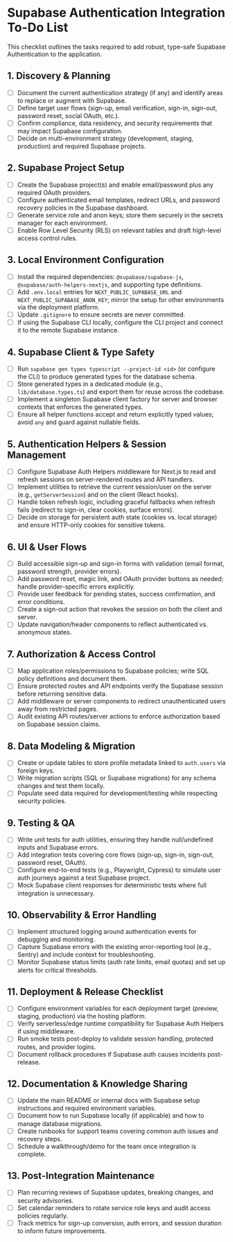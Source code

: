 # Supabase Authentication Integration To-Do List

This checklist outlines the tasks required to add robust, type-safe Supabase Authentication to the application.

## 1. Discovery & Planning
- [ ] Document the current authentication strategy (if any) and identify areas to replace or augment with Supabase.
- [ ] Define target user flows (sign-up, email verification, sign-in, sign-out, password reset, social OAuth, etc.).
- [ ] Confirm compliance, data residency, and security requirements that may impact Supabase configuration.
- [ ] Decide on multi-environment strategy (development, staging, production) and required Supabase projects.

## 2. Supabase Project Setup
- [ ] Create the Supabase project(s) and enable email/password plus any required OAuth providers.
- [ ] Configure authenticated email templates, redirect URLs, and password recovery policies in the Supabase dashboard.
- [ ] Generate service role and anon keys; store them securely in the secrets manager for each environment.
- [ ] Enable Row Level Security (RLS) on relevant tables and draft high-level access control rules.

## 3. Local Environment Configuration
- [ ] Install the required dependencies: `@supabase/supabase-js`, `@supabase/auth-helpers-nextjs`, and supporting type definitions.
- [ ] Add `.env.local` entries for `NEXT_PUBLIC_SUPABASE_URL` and `NEXT_PUBLIC_SUPABASE_ANON_KEY`; mirror the setup for other environments via the deployment platform.
- [ ] Update `.gitignore` to ensure secrets are never committed.
- [ ] If using the Supabase CLI locally, configure the CLI project and connect it to the remote Supabase instance.

## 4. Supabase Client & Type Safety
- [ ] Run `supabase gen types typescript --project-id <id>` (or configure the CLI) to produce generated types for the database schema.
- [ ] Store generated types in a dedicated module (e.g., `lib/database.types.ts`) and export them for reuse across the codebase.
- [ ] Implement a singleton Supabase client factory for server and browser contexts that enforces the generated types.
- [ ] Ensure all helper functions accept and return explicitly typed values; avoid `any` and guard against nullable fields.

## 5. Authentication Helpers & Session Management
- [ ] Configure Supabase Auth Helpers middleware for Next.js to read and refresh sessions on server-rendered routes and API handlers.
- [ ] Implement utilities to retrieve the current session/user on the server (e.g., `getServerSession`) and on the client (React hooks).
- [ ] Handle token refresh logic, including graceful fallbacks when refresh fails (redirect to sign-in, clear cookies, surface errors).
- [ ] Decide on storage for persistent auth state (cookies vs. local storage) and ensure HTTP-only cookies for sensitive tokens.

## 6. UI & User Flows
- [ ] Build accessible sign-up and sign-in forms with validation (email format, password strength, provider errors).
- [ ] Add password reset, magic link, and OAuth provider buttons as needed; handle provider-specific errors explicitly.
- [ ] Provide user feedback for pending states, success confirmation, and error conditions.
- [ ] Create a sign-out action that revokes the session on both the client and server.
- [ ] Update navigation/header components to reflect authenticated vs. anonymous states.

## 7. Authorization & Access Control
- [ ] Map application roles/permissions to Supabase policies; write SQL policy definitions and document them.
- [ ] Ensure protected routes and API endpoints verify the Supabase session before returning sensitive data.
- [ ] Add middleware or server components to redirect unauthenticated users away from restricted pages.
- [ ] Audit existing API routes/server actions to enforce authorization based on Supabase session claims.

## 8. Data Modeling & Migration
- [ ] Create or update tables to store profile metadata linked to `auth.users` via foreign keys.
- [ ] Write migration scripts (SQL or Supabase migrations) for any schema changes and test them locally.
- [ ] Populate seed data required for development/testing while respecting security policies.

## 9. Testing & QA
- [ ] Write unit tests for auth utilities, ensuring they handle null/undefined inputs and Supabase errors.
- [ ] Add integration tests covering core flows (sign-up, sign-in, sign-out, password reset, OAuth).
- [ ] Configure end-to-end tests (e.g., Playwright, Cypress) to simulate user auth journeys against a test Supabase project.
- [ ] Mock Supabase client responses for deterministic tests where full integration is unnecessary.

## 10. Observability & Error Handling
- [ ] Implement structured logging around authentication events for debugging and monitoring.
- [ ] Capture Supabase errors with the existing error-reporting tool (e.g., Sentry) and include context for troubleshooting.
- [ ] Monitor Supabase status limits (auth rate limits, email quotas) and set up alerts for critical thresholds.

## 11. Deployment & Release Checklist
- [ ] Configure environment variables for each deployment target (preview, staging, production) via the hosting platform.
- [ ] Verify serverless/edge runtime compatibility for Supabase Auth Helpers if using middleware.
- [ ] Run smoke tests post-deploy to validate session handling, protected routes, and provider logins.
- [ ] Document rollback procedures if Supabase auth causes incidents post-release.

## 12. Documentation & Knowledge Sharing
- [ ] Update the main README or internal docs with Supabase setup instructions and required environment variables.
- [ ] Document how to run Supabase locally (if applicable) and how to manage database migrations.
- [ ] Create runbooks for support teams covering common auth issues and recovery steps.
- [ ] Schedule a walkthrough/demo for the team once integration is complete.

## 13. Post-Integration Maintenance
- [ ] Plan recurring reviews of Supabase updates, breaking changes, and security advisories.
- [ ] Set calendar reminders to rotate service role keys and audit access policies regularly.
- [ ] Track metrics for sign-up conversion, auth errors, and session duration to inform future improvements.
